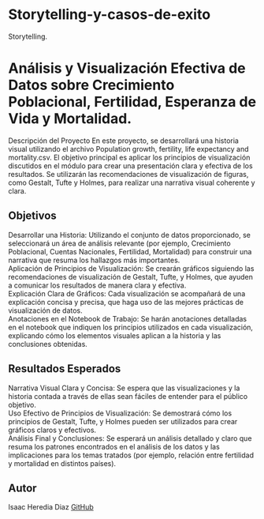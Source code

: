 # Storytelling-y-casos-de-exito
Storytelling.

# Análisis y Visualización Efectiva de Datos sobre Crecimiento Poblacional, Fertilidad, Esperanza de Vida y Mortalidad.
Descripción del Proyecto
En este proyecto, se desarrollará una historia visual utilizando el archivo Population growth, fertility, life expectancy and mortality.csv. 
El objetivo principal es aplicar los principios de visualización discutidos en el módulo para crear una presentación clara y efectiva de los resultados. 
Se utilizarán las recomendaciones de visualización de figuras, como Gestalt, Tufte y Holmes, para realizar una narrativa visual coherente y clara.

## Objetivos
Desarrollar una Historia: Utilizando el conjunto de datos proporcionado, se seleccionará un área de análisis relevante (por ejemplo, Crecimiento Poblacional, Cuentas Nacionales, Fertilidad, Mortalidad) para construir una narrativa que resuma los hallazgos más importantes.                                                                           
Aplicación de Principios de Visualización: Se crearán gráficos siguiendo las recomendaciones de visualización de Gestalt, Tufte, y Holmes, que ayuden a comunicar los resultados de manera clara y efectiva.                                                                                                                                                        
Explicación Clara de Gráficos: Cada visualización se acompañará de una explicación concisa y precisa, que haga uso de las mejores prácticas de visualización de datos.                 
Anotaciones en el Notebook de Trabajo: Se harán anotaciones detalladas en el notebook que indiquen los principios utilizados en cada visualización, explicando cómo los elementos visuales aplican a la historia y las conclusiones obtenidas.                                             

## Resultados Esperados
Narrativa Visual Clara y Concisa: Se espera que las visualizaciones y la historia contada a través de ellas sean fáciles de entender para el público objetivo.                             
Uso Efectivo de Principios de Visualización: Se demostrará cómo los principios de Gestalt, Tufte, y Holmes pueden ser utilizados para crear gráficos claros y efectivos.               
Análisis Final y Conclusiones: Se esperará un análisis detallado y claro que resuma los patrones encontrados en el análisis de los datos y las implicaciones para los temas tratados (por ejemplo, relación entre fertilidad y mortalidad en distintos países).                                                                

## Autor
Isaac Heredia Diaz
[GitHub](https://github.com/IsaacHD86)
